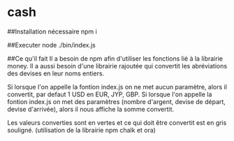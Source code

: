 # cash

##Installation nécessaire 
  npm i 

##Executer 
  node ./bin/index.js
 
##Ce qu'il fait
Il a besoin de npm afin d'utiliser les fonctions lié à la librairie money. Il a aussi besoin d'une librairie rajoutée qui convertit les abréviations des devises en leur noms entiers.

Si lorsque l'on appelle la fontion index.js on ne met aucun paramètre, alors il convertit, par defaut 1 USD en EUR, JYP, GBP.
Si lorsque l'on appelle la fontion index.js on met des paramètres (nombre d'argent, devise de départ, devise d'arrivée), alors il nous affiche la somme convertit.

Les valeurs converties sont en vertes et ce qui doit être convertit est en gris souligné. (utilisation de la librairie npm chalk et ora)
